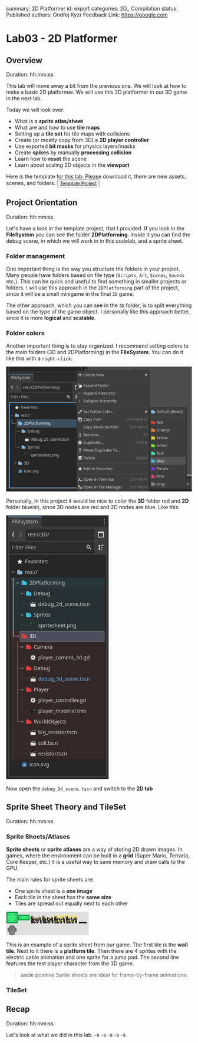 summary: 2D Platformer
id: export
categories: 2D,, Compilation
status: Published
authors: Ondřej Kyzr
Feedback Link: https://google.com

# Lab03 - 2D Platformer

## Overview
Duration: hh:mm:ss

This lab will move away a bit from the previous one. We will look at how to make a basic 2D platformer. We will use this 2D platformer in our 3D game in the next lab.

Today we will look over:
- What is a **sprite atlas/sheet**
- What are and how to use **tile maps**
- Setting up a **tile set** for tile maps with collisions
- Create (or mostly copy from 3D) a **2D player controller**
- Use exported **bit masks** for physics layers/masks
- Create **spikes** by manually **processing collision**
- Learn how to **reset** the scene
- Learn about scaling 2D objects in the **viewport**

Here is the template for this lab. Please download it, there are new assets, scenes, and folders.
<button>
  [Template Project](link)
</button>




## Project Orientation
Duration: hh:mm:ss

Let's have a look in the template project, that I provided. If you look in the **FileSystem** you can see the folder **2DPlatforming**. Inside it you can find the debug scene, in which we will work in in this codelab, and a sprite sheet.

### Folder management
One important thing is the way you structure the folders in your project. Many people have folders based on file type (`Scripts`, `Art`, `Scenes`, `Sounds` etc.). This can be quick and useful to find something in smaller projects or folders. I will use this approach in the `2DPlatforming` part of the project, since it will be a small minigame in the final `3D` game.

The other approach, which you can see in the `3D` folder, is to split everything based on the type of the game object. I personally like this approach better, since it is more **logical** and **scalable**.

### Folder colors
Another important thing is to stay organized. I recommend setting colors to the main folders (3D and 2DPlatforming) in the **FileSystem**. You can do it like this with a `right-click`:

![](img/FolderColor.png)

Personally, in this project it would be nice to color the **3D** folder red and **2D** folder blueish, since 3D nodes are red and 2D nodes are blue. Like this:

![](img/FolderColorDone.png)


Now open the `debug_2d_scene.tscn` and switch to the **2D tab**




## Sprite Sheet Theory and TileSet
Duration: hh:mm:ss

### Sprite Sheets/Atlases
**Sprite sheets** or **sprite atlases** are a way of storing 2D drawn images. In games, where the environment can be built in a **grid** (Super Mario, Terraria, Core Keeper, etc.) it is a useful way to save memory and draw calls to the GPU.

 The main rules for sprite sheets are:
- One sprite sheet is a **one image**
- Each tile in the sheet has the **same size**
- Tiles are spread out equally next to each other

![](img/spritesheet.png)

This is an example of a sprite sheet from our game. The first tile is the **wall tile**. Next to it there is a **platform tile**. Then there are 4 sprites with the electric cable animation and one sprite for a jump pad. The second line features the test player character from the 3D game.

> aside positive
> Sprite sheets are ideal for frame-by-frame animations.


### TileSet










## Recap
Duration: hh:mm:ss

Let's look at what we did in this lab.
-s
-s
-s
-s
-s

